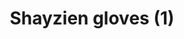 ---
layout: item
title: Shayzien gloves (1)
item-id: 13357
datatable: true
id: 13357
name: "Shayzien gloves (1)"
members: true
lowalch: 8
highalch: 12
examine: "Dress like a tier 1 Shayzien soldier."
monsters:
  - id: 6905
    name: "Soldier (tier 1)"
    members: true
    combat_level: 39
    wiki_url: "https://oldschool.runescape.wiki/w/Soldier_(tier_1)"
    drops:
      - quantity: "1"
        rarity: 1
    image: ""
---